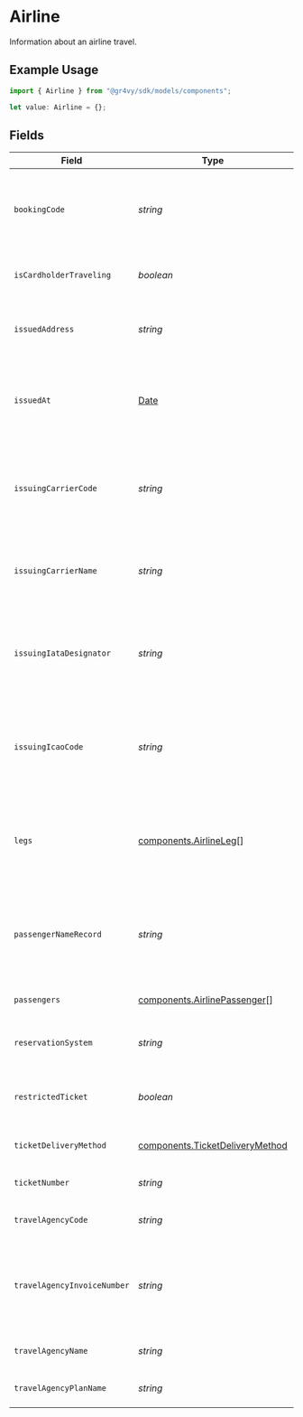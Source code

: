 # Airline

Information about an airline travel.

## Example Usage

```typescript
import { Airline } from "@gr4vy/sdk/models/components";

let value: Airline = {};
```

## Fields

| Field                                                                                         | Type                                                                                          | Required                                                                                      | Description                                                                                   | Example                                                                                       |
| --------------------------------------------------------------------------------------------- | --------------------------------------------------------------------------------------------- | --------------------------------------------------------------------------------------------- | --------------------------------------------------------------------------------------------- | --------------------------------------------------------------------------------------------- |
| `bookingCode`                                                                                 | *string*                                                                                      | :heavy_minus_sign:                                                                            | The unique identifier of the reservation in the global distribution system.                   | X36Q9C                                                                                        |
| `isCardholderTraveling`                                                                       | *boolean*                                                                                     | :heavy_minus_sign:                                                                            | Indicates whether the cardholder is traveling.                                                | true                                                                                          |
| `issuedAddress`                                                                               | *string*                                                                                      | :heavy_minus_sign:                                                                            | The address of the place/agency that issued the ticket.                                       | 123 Broadway, New York                                                                        |
| `issuedAt`                                                                                    | [Date](https://developer.mozilla.org/en-US/docs/Web/JavaScript/Reference/Global_Objects/Date) | :heavy_minus_sign:                                                                            | The date that the ticket was last issued in the airline reservation system.                   | 2013-07-16T19:23:00.000+00:00                                                                 |
| `issuingCarrierCode`                                                                          | *string*                                                                                      | :heavy_minus_sign:                                                                            | For airline aggregators, three-character IATA code of the airline issuing the ticket.         | 649                                                                                           |
| `issuingCarrierName`                                                                          | *string*                                                                                      | :heavy_minus_sign:                                                                            | For airline aggregators, name of the airline issuing the ticket.                              | Air Transat A.T. Inc                                                                          |
| `issuingIataDesignator`                                                                       | *string*                                                                                      | :heavy_minus_sign:                                                                            | For airline aggregators, two-character IATA code of the airline issuing the ticket.           | TS                                                                                            |
| `issuingIcaoCode`                                                                             | *string*                                                                                      | :heavy_minus_sign:                                                                            | For airline aggregators, three-character ICAO code of the airline issuing the ticket.         | TSC                                                                                           |
| `legs`                                                                                        | [components.AirlineLeg](../../models/components/airlineleg.md)[]                              | :heavy_minus_sign:                                                                            | An array of separate trip segments. Each leg contains detailed itinerary information.         |                                                                                               |
| `passengerNameRecord`                                                                         | *string*                                                                                      | :heavy_minus_sign:                                                                            | The Passenger Name Record (PNR) in the airline reservation system.                            | JOHN L                                                                                        |
| `passengers`                                                                                  | [components.AirlinePassenger](../../models/components/airlinepassenger.md)[]                  | :heavy_minus_sign:                                                                            | An array of the travelling passengers.                                                        |                                                                                               |
| `reservationSystem`                                                                           | *string*                                                                                      | :heavy_minus_sign:                                                                            | The name of the reservation system.                                                           | Amadeus                                                                                       |
| `restrictedTicket`                                                                            | *boolean*                                                                                     | :heavy_minus_sign:                                                                            | Indicates whether the ticket is restricted (refundable).                                      | false                                                                                         |
| `ticketDeliveryMethod`                                                                        | [components.TicketDeliveryMethod](../../models/components/ticketdeliverymethod.md)            | :heavy_minus_sign:                                                                            | The delivery method of the ticket.                                                            | electronic                                                                                    |
| `ticketNumber`                                                                                | *string*                                                                                      | :heavy_minus_sign:                                                                            | The airline's unique ticket number.                                                           | 123-1234-151555                                                                               |
| `travelAgencyCode`                                                                            | *string*                                                                                      | :heavy_minus_sign:                                                                            | The IATA travel agency code.                                                                  | 12345                                                                                         |
| `travelAgencyInvoiceNumber`                                                                   | *string*                                                                                      | :heavy_minus_sign:                                                                            | The reference number of the invoice that was issued by the travel agency.                     | EG15555155                                                                                    |
| `travelAgencyName`                                                                            | *string*                                                                                      | :heavy_minus_sign:                                                                            | The name of the travel agency.                                                                | ACME Agency                                                                                   |
| `travelAgencyPlanName`                                                                        | *string*                                                                                      | :heavy_minus_sign:                                                                            | The name of the travel agency plan.                                                           | B733                                                                                          |